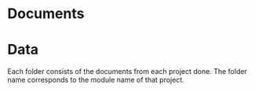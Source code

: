 # Documents

# Data
Each folder consists of the documents from each project done. The folder name corresponds to the module name of that project.
